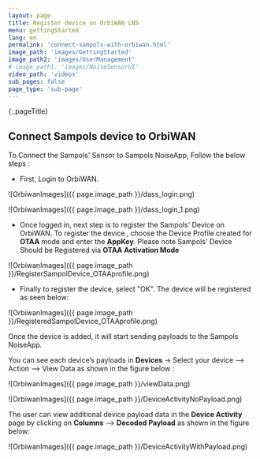 ```yaml
---
layout: page
title: Register device on OrbiWAN LNS
menu: gettingStarted
lang: en
permalink: 'connect-sampols-with-orbiwan.html'
image_path: 'images/GettingStarted'
image_path2: 'images/UserManagement'
# image_path1: 'images/NoiseSensorUI'
video_path: 'videos'
sub_pages: false
page_type: 'sub-page'
---
```


{:.pageTitle}

## Connect Sampols device to OrbiWAN

To Connect the Sampols' Sensor to Sampols NoiseApp, Follow the below steps :

<!--- - Register the Sampols Device to the OrbiWAN.

  To Register Sampols Device to the OrbiWAN follow the below steps :
-->

- First, Login to OrbiWAN.

![OrbiwanImages]({{ page.image_path }}/dass_login.png)

![OrbiwanImages]({{ page.image_path }}/dass_login_1.png)

- Once logged in, next step is to register the Sampols' Device on OrbiWAN. To register the device , choose the Device Profile created for **OTAA** mode and enter the **AppKey**.
  Please note Sampols' Device Should be Registered via **OTAA Activation Mode**

![OrbiwanImages]({{ page.image_path }}/RegisterSampolDevice_OTAAprofile.png)

- Finally to register the device, select "OK". The device will be registered as seen below:

![OrbiwanImages]({{ page.image_path }}/RegisteredSampolDevice_OTAAprofile.png)

Once the device is added, it will start sending payloads to the Sampols NoiseApp.

You can see each device’s payloads in **Devices** -> Select your device –> Action –> View Data as shown in the figure below :

![OrbiwanImages]({{ page.image_path }}/viewData.png)

![OrbiwanImages]({{ page.image_path }}/DeviceActivityNoPayload.png)

The user can view additional device payload data in the **Device Activity** page by clicking on **Columns** –> **Decoded Payload** as shown in the figure below:

![OrbiwanImages]({{ page.image_path }}/DeviceActivityWithPayload.png)
